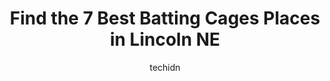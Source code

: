 ---
layout: ampstory
image: https://i0.wp.com/www.depkes.org/wp-content/uploads/2023/06/batting-cages-0-in-lincoln-ne-1685852942.jpeg?resize=640,853
author: techidn
featured: false
description: Discover the impressive array of Batting Cages options in Lincoln NE, where you can find 7 of the largest Batting Cages establishments in the area. From renowned classics to hidden gems, Lin
title: Find the 7 Best Batting Cages Places in Lincoln NE
cover:
   title: Find the 7 Best Batting Cages Places in Lincoln NE
   subtitle: Rickpate
   background: https://www.depkes.org/wp-content/uploads/2023/06/batting-cages-0-in-lincoln-ne-1685852942.jpeg

pages: 
 - layout: thirds
   top: <h1>#1 D-BAT Lincoln</h1>
   bottom: "<p>Great places to get swinging. Helpful, knowledgeable and accommodating staff. High quality batting cage equipment. Excellent stock of baseball and softball equipment for </p>"
   background: https://www.depkes.org/wp-content/uploads/2023/06/batting-cages-1-in-lincoln-ne-1685852942.jpeg
   backgroundblur: true
 - layout: thirds
   top: <h1>#2 Driven Academy</h1>
   bottom: "<p>I just found out about 2 weeks ago that Driven has changed ownership again.  The trainer that we used to see has left and moved to a different place.</p>"
   background: https://www.depkes.org/wp-content/uploads/2023/06/batting-cages-2-in-lincoln-ne-1685852943.jpeg
   cta:
      link: https://www.depkes.org/blog/find-the-7-best-batting-cages-places-in-lincoln-ne/
      text: Find the 7 Best Batting Cages Places in Lincoln NE
 - layout: thirds
   top: <h1>#3 The Yard Nebraska</h1>
   bottom: "<p>1340 N 66th St, Lincoln, NE 68505, United States</p>"
   background: https://www.depkes.org/wp-content/uploads/2023/06/batting-cages-3-in-lincoln-ne-1685852944.jpeg
   cta:
      link: https://www.depkes.org/blog/find-the-7-best-batting-cages-places-in-lincoln-ne/
      text: Find the 7 Best Batting Cages Places in Lincoln NE
 - layout: thirds
   top: <h1>#4 Nebraska Baseball Academy</h1>
   bottom: "<p>403 Line Dr Cir, Lincoln, NE 68508, United States</p>"
   background: https://images.unsplash.com/photo-1615749413727-825b59a857b5?ixlib=rb-4.0.3&ixid=MnwxMjA3fDB8MHxwaG90by1wYWdlfHx8fGVufDB8fHx8&auto=format&fit=crop&w=640&h=853&q=80
   cta:
      link: https://www.depkes.org/blog/find-the-7-best-batting-cages-places-in-lincoln-ne/
      text: Find the 7 Best Batting Cages Places in Lincoln NE
 - layout: thirds
   top: <h1>#5 Kiwanis Field</h1>
   bottom: "<p>3215 J St, Lincoln, NE 68510, United States</p>"
   background: https://images.unsplash.com/photo-1564951434112-64d74cc2a2d7?ixlib=rb-4.0.3&ixid=MnwxMjA3fDB8MHxwaG90by1wYWdlfHx8fGVufDB8fHx8&auto=format&fit=crop&w=640&h=853&q=80
   cta:
      link: https://www.depkes.org/blog/find-the-7-best-batting-cages-places-in-lincoln-ne/
      text: Find the 7 Best Batting Cages Places in Lincoln NE
 - layout: thirds
   top: <h1>#6 Lincoln Expos Indoor Facility</h1>
   bottom: "<p>300 SW 25th St Suite #1, Lincoln, NE 68522, United States</p>"
   background: https://images.unsplash.com/photo-1574169208507-84376144848b?ixlib=rb-4.0.3&ixid=MnwxMjA3fDB8MHxwaG90by1wYWdlfHx8fGVufDB8fHx8&auto=format&fit=crop&w=640&h=853&q=80
   cta:
      link: https://www.depkes.org/blog/find-the-7-best-batting-cages-places-in-lincoln-ne/
      text: Find the 7 Best Batting Cages Places in Lincoln NE

 - layout: thirds
   middle: Continue reading...
   background: https://images.unsplash.com/photo-1567095761054-7a02e69e5c43?ixlib=rb-4.0.3&ixid=MnwxMjA3fDB8MHxwaG90by1wYWdlfHx8fGVufDB8fHx8&auto=format&fit=crop&w=640&h=853&q=80
   cta:
      link: https://www.depkes.org/blog/find-the-7-best-batting-cages-places-in-lincoln-ne/
      text: Find the 7 Best Batting Cages Places in Lincoln NE
      
---